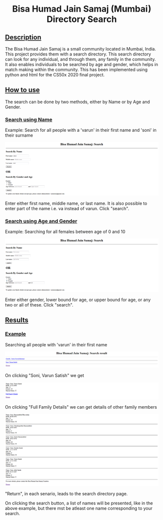 <h1 align="center">Bisa Humad Jain Samaj (Mumbai) Directory Search</h1>

## <ins>Description</ins>

The Bisa Humad Jain Samaj is a small community located in Mumbai, India. This project provides them with a search directory. This search directory can look for any individual, and through them, any family in the community. It also enables individuals to be searched by age and gender, which helps in match making within the community. This has been implemented using python and html for the CS50x 2020 final project.

## <ins>How to use</ins>
The search can be done by two methods, either by Name or by Age and Gender.

### <ins>Search using Name</ins>
Example: Search for all people with a 'varun' in their first name and 'soni' in their surname
<p align="center">
<img src="p2'.png">
</p>
Enter either first name, middle name, or last name. It is also possible to enter part of the name i.e. va instead of varun. Click "search".

### <ins>Search using Age and Gender</ins>
Example: Searching for all females between age of 0 and 10
<p align="center">
<img src="p3.png">
</p>
Enter either gender, lower bound for age, or upper bound for age, or any two or all of these. Click "search".

## <ins>Results</ins>

### <ins>Example</ins>
Searching all people with 'varun' in their first name
<p align="center">
<img src="p4'.png">
</p>

On clicking "Soni, Varun Satish" we get
<p align="center">
<img src="p5.png">
</p>

On clicking "Full Family Details" we can get details of other family members
<p align="center">
<img src="p6'.png">
</p>
"Return", in each senario, leads to the search directory page.<p></p>

On clicking the search button, a list of names will be presented, like in the above example, but there mst be atleast one name corresponding to your search.
